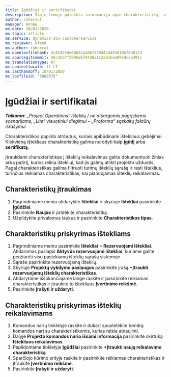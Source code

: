 ```yaml
---
title: Įgūdžiai ir sertifikatai
description: Šioje temoje pateikta informacija apie charakteristikų, susijusių su įgūdžiais ir sertifikatais, įtraukimą į išteklių duomenis.
author: ruhercul
manager: Annbe
ms.date: 10/01/2020
ms.topic: article
ms.service: dynamics-365-customerservice
ms.reviewer: kfend
ms.author: ruhercul
ms.openlocfilehash: 4c814754e68b3a1a8bf8784434d45010bf8d0123
ms.sourcegitcommit: 56c42d7f5995a674426a1c2a81bae897dceb391c
ms.translationtype: HT
ms.contentlocale: lt-LT
ms.lasthandoff: 10/01/2020
ms.locfileid: "3908375"
---
```

# <a name="skills-and-certifications"></a>Įgūdžiai ir sertifikatai
_**Taikoma:** „Project Operations“ išteklių / ne atsargomis pagrįstiems scenarijams, „Lite“ visuotiniui diegimui – „Proforma“ sąskaitų faktūrų išrašymui_

Charakteristikos papildo atributus, kuriais apibūdinami ištekliaus gebėjimai. Kiekvieną ištekliaus charakteristiką galima nurodyti kaip **įgūdį** arba **sertifikatą**.

Įtraukdami charakteristikas į išteklių reikalavimus galite dokumentuoti žinias arba patirtį, kurios reikia ištekliui, kad jis galėtų atlikti projekto užduotis. Pagal charakteristikas galima filtruoti turimų išteklių sąrašą ir rasti išteklius, turinčius reikiamas charakteristikas, kai planuojamas išteklių reikalavimas.

## <a name="add-characteristics"></a>Charakteristikų įtraukimas

1. Pagrindiniame meniu atidarykite **Ištekliai** ir skyriuje **Ištekliai** pasirinkite **Įgūdžiai**.
2. Pasirinkite **Naujas** ir pridėkite charakteristiką.
3. Užpildykite privalomus laukus ir pasirinkite **Charakteristikos tipas**.

## <a name="assign-characteristics-to-resources"></a>Charakteristikų priskyrimas ištekliams

1. Pagrindiniame meniu pasirinkite **Ištekliai** > **Rezervuojami ištekliai**. Atidaromas puslapis **Aktyvūs rezervuojami ištekliai**, kuriame galite peržiūrėti visų pasiekiamų išteklių sąrašą sistemoje.
2. Sąraše pasirinkite rezervuojamą išteklių.
3. Skyriuje **Projektų vykdymo paslaugos** pasirinkite įrašą **+Įtraukti rezervuojamų išteklių charakteristikas**.
4. Atidarytame iššokančiajame lange raskite ir pasirinkite reikiamas charakteristikas ir įtraukite to ištekliaus **Įvertinimo reikšmė**.
5. Pasirinkite **Įrašyti ir uždaryti**.

## <a name="assign-characteristics-to-resource-requirements"></a>Charakteristikų priskyrimas išteklių reikalavimams

1. Komandos narių tinklelyje raskite ir dukart spustelėkite bendrą komandos narį su charakteristikomis, kurias reikia atnaujinti.
2. Dalyje **Projekto komandos nario išsami informacija** pasirinkite skirtuką **Ištekliaus reikalavimas**.
3. Papildomame tinklelyje **Įgūdžiai** pasirinkite **+Įtraukti naują reikalavimo charakteristiką**.
4. Sparčiojo kūrimo srityje raskite ir pasirinkite reikiamas charakteristikas ir įtraukite **Įvertinimo reikšmė**.
5. Pasirinkite **Įrašyti ir uždaryti**.